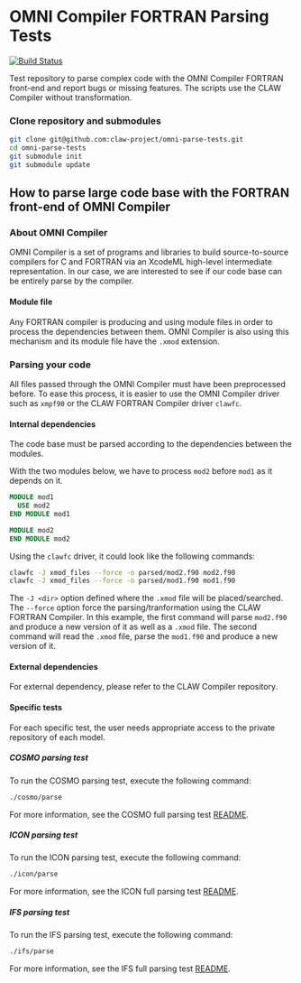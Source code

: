 # OMNI Compiler FORTRAN Parsing Tests

[![Build Status](https://travis-ci.org/claw-project/omni-parse-tests.svg?branch=master)](https://travis-ci.org/claw-project/omni-parse-tests)

Test repository to parse complex code with the OMNI Compiler FORTRAN front-end
and report bugs or missing features. The scripts use the CLAW Compiler without
transformation.

### Clone repository and submodules
```bash
git clone git@github.com:claw-project/omni-parse-tests.git
cd omni-parse-tests
git submodule init
git submodule update
```

## How to parse large code base with the FORTRAN front-end of OMNI Compiler

### About OMNI Compiler
OMNI Compiler is a set of programs and libraries to build source-to-source
compilers for C and FORTRAN via an XcodeML high-level intermediate
representation. In our case, we are interested to see if our code base can be
entirely parse by the compiler.

#### Module file
Any FORTRAN compiler is producing and using module files in order to process
the dependencies between them. OMNI Compiler is also using this mechanism and
its module file have the `.xmod` extension.

### Parsing your code
All files passed through the OMNI Compiler must have been preprocessed before.
To ease this process, it is easier to use the OMNI Compiler driver such as
`xmpf90` or the CLAW FORTRAN Compiler driver `clawfc`.

#### Internal dependencies
The code base must be parsed according to the dependencies between the modules.

With the two modules below, we have to process `mod2` before `mod1` as it
depends on it.

```fortran
MODULE mod1
  USE mod2
END MODULE mod1
```

```fortran
MODULE mod2
END MODULE mod2
```

Using the `clawfc` driver, it could look like the following commands:
```bash
clawfc -J xmod_files --force -o parsed/mod2.f90 mod2.f90
clawfc -J xmod_files --force -o parsed/mod1.f90 mod1.f90
```

The `-J <dir>` option defined where the `.xmod` file will be placed/searched.
The `--force` option force the parsing/tranformation using the CLAW FORTRAN
Compiler.
In this example, the first command will parse `mod2.f90` and produce a new
version of it as well as a `.xmod` file. The second command will read the
`.xmod` file, parse the `mod1.f90` and produce a new version of it.


#### External dependencies
For external dependency, please refer to the CLAW Compiler repository.


#### Specific tests
For each specific test, the user needs appropriate access to the private
repository of each model.


##### COSMO parsing test
To run the COSMO parsing test, execute the following command:

```bash
./cosmo/parse
```
For more information, see the COSMO full parsing test
[README](./cosmo/README.md).

##### ICON parsing test
To run the ICON parsing test, execute the following command:

```bash
./icon/parse
```
For more information, see the ICON full parsing test
[README](./icon/README.md).

##### IFS parsing test
To run the IFS parsing test, execute the following command:

```bash
./ifs/parse
```
For more information, see the IFS full parsing test
[README](./ifs/README.md).
